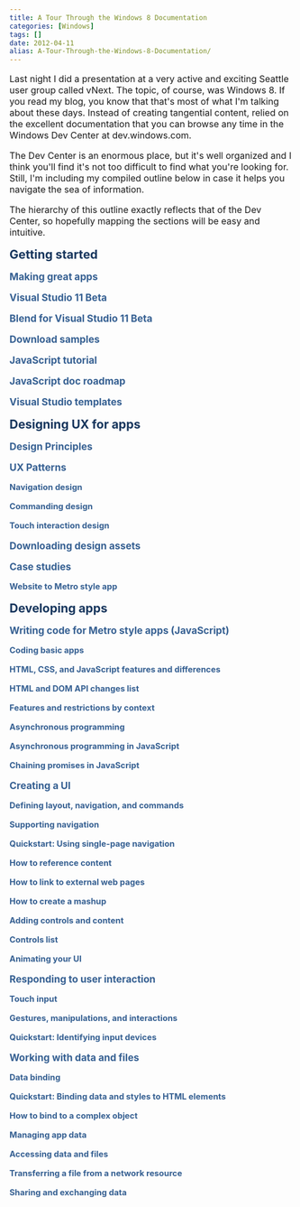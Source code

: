```yaml
---
title: A Tour Through the Windows 8 Documentation
categories: [Windows]
tags: []
date: 2012-04-11
alias: A-Tour-Through-the-Windows-8-Documentation/
---
```


<style type="text/css"><!--
 /* Font Definitions */
 @font-face
	{font-family:"Cambria Math";
	panose-1:2 4 5 3 5 4 6 3 2 4;}
@font-face
	{font-family:calibri;
	panose-1:2 15 5 2 2 2 4 3 2 4;}
 /* Style Definitions */
 p.msonormal, li.msonormal, div.msonormal
	{margin-top:0in;
	margin-right:0in;
	margin-bottom:10.0pt;
	margin-left:0in;
	line-height:115%;
	font-size:11.0pt;
	font-family:"Calibri","sans-serif";}
p
	{margin-right:0in;
	margin-left:0in;
	font-size:12.0pt;
	}
.msochpdefault
	{font-family:"Calibri","sans-serif";}
.msopapdefault
	{margin-bottom:10.0pt;
	line-height:115%;}
@page wordsection1
	{size:8.5in 11.0in;
	margin:1.0in 1.0in 1.0in 1.0in;}
div.wordsection1
	{page:wordsection1;}
-->
</style>

Last night I did a presentation at a very active and exciting Seattle user group called vNext. The topic, of course, was Windows 8\. If you read my blog, you know that that&#39;s most of what I&#39;m talking about these days. Instead of creating tangential content, relied on the excellent documentation that you can browse any time in the Windows Dev Center at dev.windows.com.


The Dev Center is an enormous place, but it&#39;s well organized and I think you&#39;ll find it&#39;s not too difficult to find what you&#39;re looking for. Still, I&#39;m including my compiled outline below in case it helps you navigate the sea of information.

<div class="WordSection1">

The hierarchy of this outline exactly reflects that of the Dev Center, so hopefully mapping the sections will be easy and intuitive.

 

**<span style="color: rgb(23, 54, 93); font-size: 16pt;">Getting started</span>**

**<span style="color: rgb(54, 96, 146); font-size: 13pt;">Making great apps</span>**

**<span style="color: rgb(54, 96, 146); font-size: 13pt;">Visual Studio 11 Beta</span>**

**<span style="color: rgb(54, 96, 146); font-size: 13pt;">Blend for Visual Studio 11 Beta</span>**

**<span style="color: rgb(54, 96, 146); font-size: 13pt;">Download samples</span>**

**<span style="color: rgb(54, 96, 146); font-size: 13pt;">JavaScript tutorial</span>**

**<span style="color: rgb(54, 96, 146); font-size: 13pt;">JavaScript doc roadmap</span>**

**<span style="color: rgb(54, 96, 146); font-size: 13pt;">Visual Studio templates</span>**

**<span style="color: rgb(23, 54, 93); font-size: 16pt;">Designing UX for apps</span>**

**<span style="color: rgb(54, 96, 146); font-size: 13pt;">Design Principles</span>**

**<span style="color: rgb(54, 96, 146); font-size: 13pt;">UX Patterns</span>**

**<span style="color: rgb(54, 96, 146); font-size: 11pt;">Navigation design</span>**

**<span style="color: rgb(54, 96, 146); font-size: 11pt;">Commanding design</span>**

**<span style="color: rgb(54, 96, 146); font-size: 11pt;">Touch interaction design</span>**

**<span style="color: rgb(54, 96, 146); font-size: 13pt;">Downloading design assets</span>**

**<span style="color: rgb(54, 96, 146); font-size: 13pt;">Case studies</span>**

**<span style="color: rgb(54, 96, 146); font-size: 11pt;">Website to Metro style app</span>**

**<span style="color: rgb(23, 54, 93); font-size: 16pt;">Developing apps</span>**

**<span style="color: rgb(54, 96, 146); font-size: 13pt;">Writing code for Metro style apps (JavaScript)</span>**

**<span style="color: rgb(54, 96, 146); font-size: 11pt;">Coding basic apps</span>**

**<span style="color: rgb(54, 96, 146); font-size: 11pt;">HTML, CSS, and JavaScript features and differences</span>**

**<span style="color: rgb(54, 96, 146); font-size: 11pt;">HTML and DOM API changes list</span>**

**<span style="color: rgb(54, 96, 146); font-size: 11pt;">Features and restrictions by context</span>**

**<span style="color: rgb(54, 96, 146); font-size: 11pt;">Asynchronous programming</span>**

**<span style="color: rgb(54, 96, 146); font-size: 11pt;">Asynchronous programming in JavaScript</span>**

**<span style="color: rgb(54, 96, 146); font-size: 11pt;">Chaining promises in JavaScript</span>**

**<span style="color: rgb(54, 96, 146); font-size: 13pt;">Creating a UI</span>**

**<span style="color: rgb(54, 96, 146); font-size: 11pt;">Defining layout, navigation, and commands</span>**

**<span style="color: rgb(54, 96, 146); font-size: 11pt;">Supporting navigation</span>**

**<span style="color: rgb(54, 96, 146); font-size: 11pt;">Quickstart: Using single-page navigation</span>**

**<span style="color: rgb(54, 96, 146); font-size: 11pt;">How to reference content</span>**

**<span style="color: rgb(54, 96, 146); font-size: 11pt;">How to link to external web pages</span>**

**<span style="color: rgb(54, 96, 146); font-size: 11pt;">How to create a mashup</span>**

**<span style="color: rgb(54, 96, 146); font-size: 11pt;">Adding controls and content</span>**

**<span style="color: rgb(54, 96, 146); font-size: 11pt;">Controls list</span>**

**<span style="color: rgb(54, 96, 146); font-size: 11pt;">Animating your UI</span>**

**<span style="color: rgb(54, 96, 146); font-size: 13pt;">Responding to user interaction</span>**

**<span style="color: rgb(54, 96, 146); font-size: 11pt;">Touch input</span>**

**<span style="color: rgb(54, 96, 146); font-size: 11pt;">Gestures, manipulations, and interactions</span>**

**<span style="color: rgb(54, 96, 146); font-size: 11pt;">Quickstart: Identifying input devices</span>**

**<span style="color: rgb(54, 96, 146); font-size: 13pt;">Working with data and files </span>**

**<span style="color: rgb(54, 96, 146); font-size: 11pt;">Data binding</span>**

**<span style="color: rgb(54, 96, 146); font-size: 11pt;">Quickstart: Binding data and styles to HTML elements</span>**

**<span style="color: rgb(54, 96, 146); font-size: 11pt;">How to bind to a complex object</span>**

**<span style="color: rgb(54, 96, 146); font-size: 11pt;">Managing app data</span>**

**<span style="color: rgb(54, 96, 146); font-size: 11pt;">Accessing data and files</span>**

**<span style="color: rgb(54, 96, 146); font-size: 11pt;">Transferring a file from a network resource</span>**

**<span style="color: rgb(54, 96, 146); font-size: 11pt;">Sharing and exchanging data</span>**

</div>
